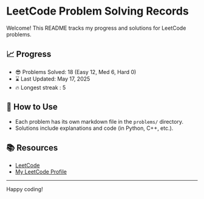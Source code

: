 # LeetCode Problem Solving Records

Welcome! This README tracks my progress and solutions for LeetCode problems.

## 📈 Progress

- 😎 Problems Solved: 18 (Easy 12, Med 6, Hard 0)
- ⌛️ Last Updated: May 17, 2025
- 🔥 Longest streak : 5

## 🚀 How to Use

- Each problem has its own markdown file in the `problems/` directory.
- Solutions include explanations and code (in Python, C++, etc.).

## 📚 Resources

- [LeetCode](https://leetcode.com/)
- [My LeetCode Profile](https://leetcode.com/u/tonidevvn/)

---

Happy coding!